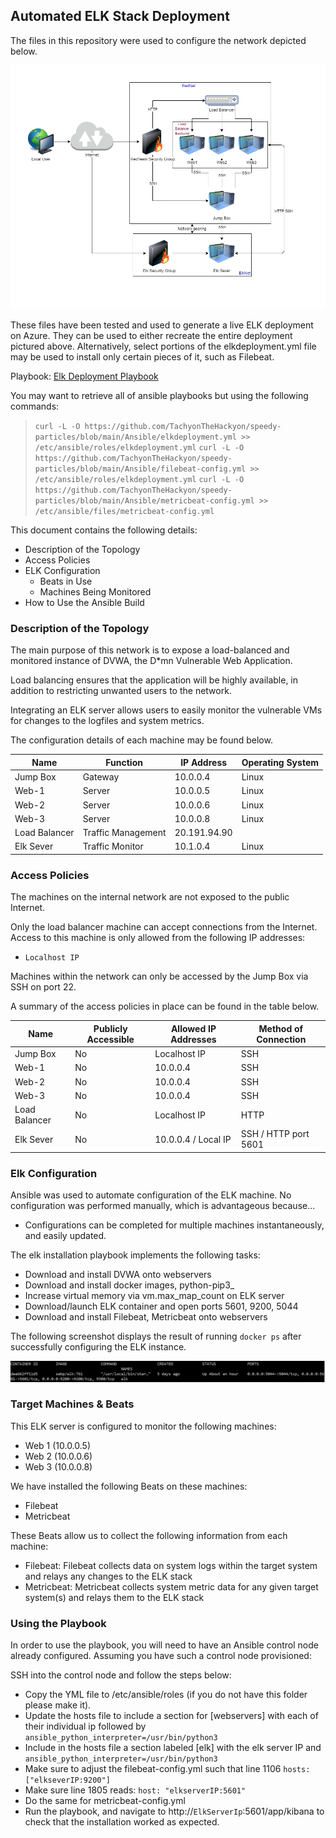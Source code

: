 ## Automated ELK Stack Deployment

The files in this repository were used to configure the network depicted below.

 ![diagramfile](Images/Webservers.png)

These files have been tested and used to generate a live ELK deployment on Azure. They can be used to either recreate the entire deployment pictured above. Alternatively, select portions of the elkdeployment.yml file may be used to install only certain pieces of it, such as Filebeat.

 Playbook: [Elk Deployment Playbook](Ansible/elkdeployment.yml)

You may want to retrieve all of ansible playbooks but using the following commands:
>  `curl -L -O https://github.com/TachyonTheHackyon/speedy-particles/blob/main/Ansible/elkdeployment.yml >> /etc/ansible/roles/elkdeployment.yml`
>  `curl -L -O https://github.com/TachyonTheHackyon/speedy-particles/blob/main/Ansible/filebeat-config.yml >> /etc/ansible/roles/elkdeployment.yml`
>  `curl -L -O https://github.com/TachyonTheHackyon/speedy-particles/blob/main/Ansible/metricbeat-config.yml >> /etc/ansible/files/metricbeat-config.yml`

This document contains the following details:
- Description of the Topology
- Access Policies
- ELK Configuration
  - Beats in Use
  - Machines Being Monitored
- How to Use the Ansible Build


### Description of the Topology

The main purpose of this network is to expose a load-balanced and monitored instance of DVWA, the D*mn Vulnerable Web Application.

Load balancing ensures that the application will be highly available, in addition to restricting unwanted users to the network.

Integrating an ELK server allows users to easily monitor the vulnerable VMs for changes to the logfiles and system metrics.

The configuration details of each machine may be found below.

| Name          | Function           | IP Address   | Operating System |
|---------------|--------------------|--------------|------------------|
| Jump Box      | Gateway            | 10.0.0.4     | Linux            |
| Web-1         | Server             | 10.0.0.5     | Linux            |
| Web-2         | Server             | 10.0.0.6     | Linux            |
| Web-3         | Server             | 10.0.0.8     | Linux            |
| Load Balancer | Traffic Management | 20.191.94.90 |                  |
| Elk Sever     | Traffic Monitor    | 10.1.0.4     | Linux            |


### Access Policies

The machines on the internal network are not exposed to the public Internet. 

Only the load balancer machine can accept connections from the Internet. Access to this machine is only allowed from the following IP addresses:
- `Localhost IP`

Machines within the network can only be accessed by the Jump Box via SSH on port 22.

A summary of the access policies in place can be found in the table below.

| Name          | Publicly Accessible | Allowed IP Addresses | Method of Connection |
|---------------|---------------------|----------------------|----------------------|
| Jump Box      | No                  | Localhost IP         | SSH                  |
| Web-1         | No                  | 10.0.0.4             | SSH                  |
| Web-2         | No                  | 10.0.0.4             | SSH                  |
| Web-3         | No                  | 10.0.0.4             | SSH                  |
| Load Balancer | No                  | Localhost IP         | HTTP                 |
| Elk Sever     | No                  | 10.0.0.4 / Local IP  | SSH / HTTP port 5601 |

### Elk Configuration

Ansible was used to automate configuration of the ELK machine. No configuration was performed manually, which is advantageous because...
- Configurations can be completed for multiple machines instantaneously, and easily updated.

The elk installation playbook implements the following tasks:
- Download and install DVWA onto webservers
- Download and install docker images, python-pip3_
- Increase virtual memory via vm.max_map_count on ELK server
- Download/launch ELK container and open ports 5601, 9200, 5044
- Download and install Filebeat, Metricbeat onto webservers

The following screenshot displays the result of running `docker ps` after successfully configuring the ELK instance.

 ![dockerpsoutput](/Images/docker_ps_output.png)

### Target Machines & Beats
This ELK server is configured to monitor the following machines:
- Web 1 (10.0.0.5)
- Web 2 (10.0.0.6)
- Web 3 (10.0.0.8)

We have installed the following Beats on these machines:
- Filebeat
- Metricbeat

These Beats allow us to collect the following information from each machine:
- Filebeat: Filebeat collects data on system logs within the target system and relays any changes to the ELK stack
- Metricbeat: Metricbeat collects system metric data for any given target system(s) and relays them to the ELK stack

### Using the Playbook
In order to use the playbook, you will need to have an Ansible control node already configured. Assuming you have such a control node provisioned: 

SSH into the control node and follow the steps below:
- Copy the YML file to /etc/ansible/roles (if you do not have this folder please make it).
- Update the hosts file to include a section for [webservers] with each of their individual ip followed by `ansible_python_interpreter=/usr/bin/python3` 
- Include in the hosts file a section labeled [elk] with the elk server IP and `ansible_python_interpreter=/usr/bin/python3`
- Make sure to adjust the filebeat-config.yml such that line 1106
		`hosts: ["elkseverIP:9200"]` 
- Make sure line 1805 reads: 
		`host: "elkserverIP:5601"`
- Do the same for metricbeat-config.yml
- Run the playbook, and navigate to http://`ElkServerIp`:5601/app/kibana to check that the installation worked as expected.
